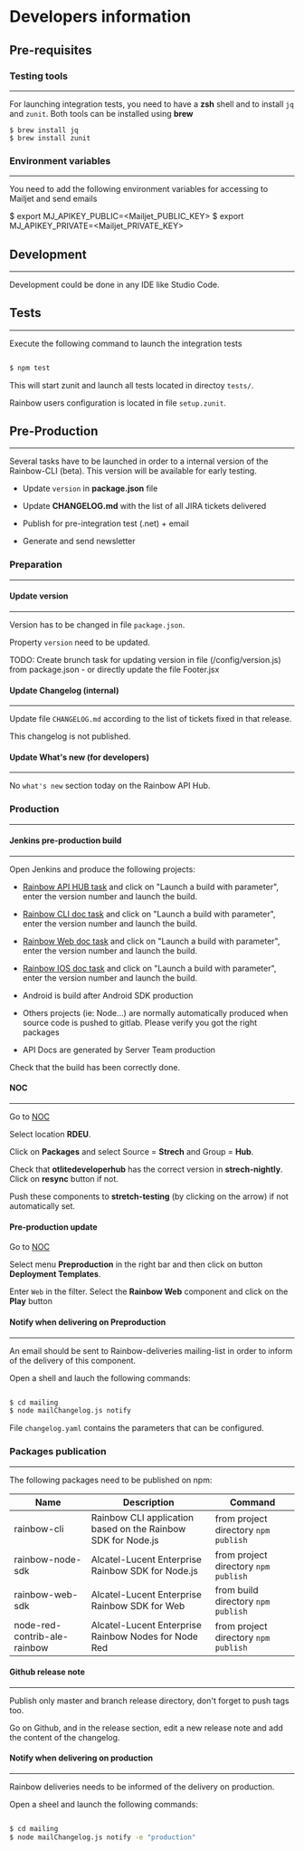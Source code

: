 # Developers information

## Pre-requisites

### Testing tools

---

For launching integration tests, you need to have a **zsh** shell and to install `jq` and `zunit`. Both tools can be installed using **brew**

```shell
$ brew install jq
$ brew install zunit
```

### Environment variables

---

You need to add the following environment variables for accessing to Mailjet and send emails

$ export MJ_APIKEY_PUBLIC=<Mailjet_PUBLIC_KEY>
$ export MJ_APIKEY_PRIVATE=<Mailjet_PRIVATE_KEY>

## Development

---

Development could be done in any IDE like Studio Code.

## Tests

---

Execute the following command to launch the integration tests

```zsh

$ npm test

```

This will start zunit and launch all tests located in directoy `tests/`.

Rainbow users configuration is located in file `setup.zunit`.

## Pre-Production

---

Several tasks have to be launched in order to a internal version of the Rainbow-CLI (beta). This version will be available for early testing.

-   Update `version` in **package.json** file

-   Update **CHANGELOG.md** with the list of all JIRA tickets delivered

-   Publish for pre-integration test (.net) + email

-   Generate and send newsletter

### Preparation

---

#### Update version

---

Version has to be changed in file `package.json`.

Property `version` need to be updated.

TODO: Create brunch task for updating version in file (/config/version.js) from package.json - or directly update the file Footer.jsx

#### Update Changelog (internal)

---

Update file `CHANGELOG.md` according to the list of tickets fixed in that release.

This changelog is not published.

#### Update What's new (for developers)

---

No `what's new` section today on the Rainbow API Hub.

### Production

---

#### Jenkins pre-production build

---

Open Jenkins and produce the following projects:

-   [Rainbow API HUB task](https://jenkins.openrainbow.org/job/OTLite-developer-hub-Release/) and click on "Launch a build with parameter", enter the version number and launch the build.

-   [Rainbow CLI doc task](https://jenkins.openrainbow.org/view/CPaaS%20-%20Release/job/CPaas-Node-CLI-Doc-Release/) and click on "Launch a build with parameter", enter the version number and launch the build.

-   [Rainbow Web doc task](https://jenkins.openrainbow.org/view/CPaaS%20-%20Release/job/CPaas-Web-SDK-Doc-Release//) and click on "Launch a build with parameter", enter the version number and launch the build.

-   [Rainbow IOS doc task](https://jenkins.openrainbow.org/view/CPaaS%20-%20Release/job/CPaas-iOS-SDK-Doc-Release/) and click on "Launch a build with parameter", enter the version number and launch the build.

-   Android is build after Android SDK production

-   Others projects (ie: Node...) are normally automatically produced when source code is pushed to gitlab. Please verify you got the right packages

-   API Docs are generated by Server Team production

Check that the build has been correctly done.

#### NOC

---

Go to [NOC](https://noc.openrainbow.org/#/dashboard)

Select location **RDEU**.

Click on **Packages** and select Source = **Strech** and Group = **Hub**.

Check that **otlitedeveloperhub** has the correct version in **strech-nightly**. Click on **resync** button if not.

Push these components to **stretch-testing** (by clicking on the arrow) if not automatically set.

#### Pre-production update

Go to [NOC](https://noc.openrainbow.org/#/dashboard)

Select menu **Preproduction** in the right bar and then click on button **Deployment Templates**.

Enter `Web` in the filter. Select the **Rainbow Web** component and click on the **Play** button

#### Notify when delivering on Preproduction

---

An email should be sent to Rainbow-deliveries mailing-list in order to inform of the delivery of this component.

Open a shell and lauch the following commands:

```bash

$ cd mailing
$ node mailChangelog.js notify

```

File `changelog.yaml` contains the parameters that can be configured.

### Packages publication

---

The following packages need to be published on npm:

| Name                         | Description                                                  | Command                              |
| ---------------------------- | ------------------------------------------------------------ | ------------------------------------ |
| rainbow-cli                  | Rainbow CLI application based on the Rainbow SDK for Node.js | from project directory `npm publish` |
| rainbow-node-sdk             | Alcatel-Lucent Enterprise Rainbow SDK for Node.js            | from project directory `npm publish` |
| rainbow-web-sdk              | Alcatel-Lucent Enterprise Rainbow SDK for Web                | from build directory `npm publish`   |
| node-red-contrib-ale-rainbow | Alcatel-Lucent Enterprise Rainbow Nodes for Node Red         | from project directory `npm publish` |

#### Github release note

---

Publish only master and branch release directory, don't forget to push tags too.

Go on Github, and in the release section, edit a new release note and add the content of the changelog.

#### Notify when delivering on production

---

Rainbow deliveries needs to be informed of the delivery on production.

Open a sheel and launch the following commands:

```bash

$ cd mailing
$ node mailChangelog.js notify -e "production"

```

